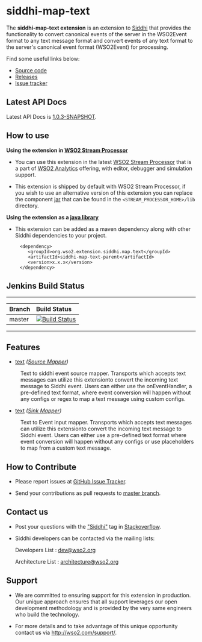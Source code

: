 siddhi-map-text
======================================

The **siddhi-map-text extension** is an extension to <a target="_blank" href="https://wso2.github
.io/siddhi">Siddhi</a> that provides the functionality to convert canonical events of the server in the WSO2Event format to any text message format and convert events of any text format to the server's canonical event format (WSO2Event) for processing.

Find some useful links below:

* <a target="_blank" href="https://github.com/wso2-extensions/siddhi-map-text">Source code</a>
* <a target="_blank" href="https://github.com/wso2-extensions/siddhi-map-text/releases">Releases</a>
* <a target="_blank" href="https://github.com/wso2-extensions/siddhi-map-text/issues">Issue tracker</a>

## Latest API Docs 

Latest API Docs is <a target="_blank" href="https://wso2-extensions.github.io/siddhi-map-text/api/1.0.3-SNAPSHOT">1.0.3-SNAPSHOT</a>.

## How to use 

**Using the extension in <a target="_blank" href="https://github.com/wso2/product-sp">WSO2 Stream Processor</a>**

* You can use this extension in the latest <a target="_blank" href="https://github.com/wso2/product-sp/releases">WSO2 Stream Processor</a> that is a part of <a target="_blank" href="http://wso2.com/analytics?utm_source=gitanalytics&utm_campaign=gitanalytics_Jul17">WSO2 Analytics</a> offering, with editor, debugger and simulation support. 

* This extension is shipped by default with WSO2 Stream Processor, if you wish to use an alternative version of this extension you can replace the component <a target="_blank" href="https://github.com/wso2-extensions/siddhi-map-text/releases">jar</a> that can be found in the `<STREAM_PROCESSOR_HOME>/lib` directory.

**Using the extension as a <a target="_blank" href="https://wso2.github.io/siddhi/documentation/running-as-a-java-library">java library</a>**

* This extension can be added as a maven dependency along with other Siddhi dependencies to your project.

```
     <dependency>
        <groupId>org.wso2.extension.siddhi.map.text</groupId>
        <artifactId>siddhi-map-text-parent</artifactId>
        <version>x.x.x</version>
     </dependency>
```

## Jenkins Build Status

---

|  Branch | Build Status |
| :------ |:------------ | 
| master  | [![Build Status](https://wso2.org/jenkins/view/All%20Builds/job/siddhi/job/siddhi-map-text/badge/icon)](https://wso2.org/jenkins/view/All%20Builds/job/siddhi/job/siddhi-map-text/) |

---

## Features

* <a target="_blank" href="https://wso2-extensions.github.io/siddhi-map-text/api/1.0.3-SNAPSHOT/#text-source-mapper">text</a> *(<a target="_blank" href="https://wso2.github.io/siddhi/documentation/siddhi-4.0/#source-mappers">Source Mapper</a>)*<br><div style="padding-left: 1em;"><p>Text to siddhi event source mapper. Transports which accepts text messages can utilize this extensionto convert the incoming text message to Siddhi event. Users can either use the onEventHandler, a pre-defined text format, where event conversion will happen without any configs or regex to map a text message using custom configs.</p></div>
* <a target="_blank" href="https://wso2-extensions.github.io/siddhi-map-text/api/1.0.3-SNAPSHOT/#text-sink-mapper">text</a> *(<a target="_blank" href="https://wso2.github.io/siddhi/documentation/siddhi-4.0/#sink-mappers">Sink Mapper</a>)*<br><div style="padding-left: 1em;"><p>Text to Event input mapper. Transports which accepts text messages can utilize this extensionto convert the incoming text message to Siddhi event. Users can either use  a pre-defined text format where event conversion will happen without any configs or use placeholders to map from a custom text message.</p></div>

## How to Contribute
 
  * Please report issues at <a target="_blank" href="https://github.com/wso2-extensions/siddhi-map-text/issues">GitHub Issue Tracker</a>.
  
  * Send your contributions as pull requests to <a target="_blank" href="https://github.com/wso2-extensions/siddhi-map-text/tree/master">master branch</a>. 
 
## Contact us 

 * Post your questions with the <a target="_blank" href="http://stackoverflow.com/search?q=siddhi">"Siddhi"</a> tag in <a target="_blank" href="http://stackoverflow.com/search?q=siddhi">Stackoverflow</a>. 
 
 * Siddhi developers can be contacted via the mailing lists:
 
    Developers List   : [dev@wso2.org](mailto:dev@wso2.org)
    
    Architecture List : [architecture@wso2.org](mailto:architecture@wso2.org)
 
## Support 

* We are committed to ensuring support for this extension in production. Our unique approach ensures that all support leverages our open development methodology and is provided by the very same engineers who build the technology. 

* For more details and to take advantage of this unique opportunity contact us via <a target="_blank" href="http://wso2.com/support?utm_source=gitanalytics&utm_campaign=gitanalytics_Jul17">http://wso2.com/support/</a>. 
